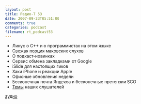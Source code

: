 ```yaml
---
layout: post
title: Радио-T 53
date: 2007-09-23T05:51:00
comments: true
categories: podcast
filename: rt_podcast53
---
```


- Линус о C++ и о программистах на этом языке
- Свежая порция маковских слухов
- О подкаст-новинках
- Сервис обмена закладками от Google
- iSlide для настоящих гиков
- Хаки iPhone и реакции Apple
- Офисные обновления недели
- Бесконечная почта Яндекса и бесконечные претензии SCO
- [Темы](http://radio-t.com/temi_dlja_vipuskov/temyi-dlya-53/#comments) наших слушателей

[аудио](http://cdn.radio-t.com/rt_podcast53.mp3)
<audio src="http://cdn.radio-t.com/rt_podcast53.mp3" preload="none"></audio>


